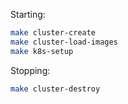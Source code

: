 
Starting:

```bash
make cluster-create
make cluster-load-images
make k8s-setup
```

Stopping:

```bash
make cluster-destroy
```